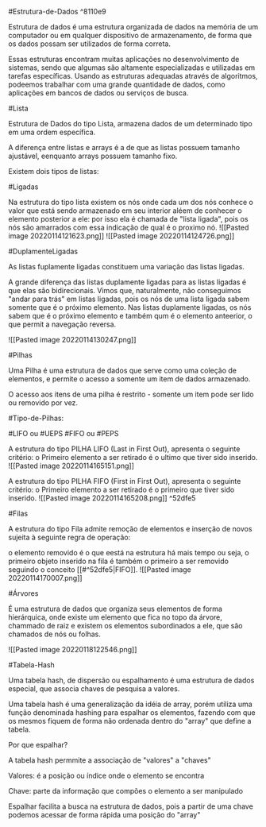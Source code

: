 #Estrutura-de-Dados ^8110e9

Estrutura de dados é uma estrutura organizada de dados na memória de um computador ou em qualquer dispositivo de armazenamento, de forma que os dados possam ser utilizados de forma correta.

Essas estruturas encontram muitas aplicações no desenvolvimento de sistemas, sendo que algumas são altamente especializadas e utilizadas em tarefas específicas.
Usando as estruturas adequadas através de algoritmos, podeemos trabalhar com uma grande quantidade de dados, como aplicações em bancos de dados ou serviços de busca.


#Lista

Estrutura de Dados do tipo Lista, armazena dados de um determinado tipo em uma ordem específica.

A diferença entre listas e arrays é a de que as listas possuem tamanho ajustável, eenquanto arrays possuem tamanho fixo.

Existem dois tipos de listas:

#Ligadas

Na estrutura do tipo lista existem os nós onde cada um dos nós conhece o valor que está sendo armazenado em seu interior aléem de conhecer o elemento posterior a ele: por isso ela é chamada de "lista ligada", pois os nós são amarrados com essa indicação de qual é o proximo nó.
![[Pasted image 20220114121623.png]]
![[Pasted image 20220114124726.png]]

#DuplamenteLigadas

As listas fuplamente ligadas constituem uma variação das listas ligadas.

A grande diferença das listas duplamente ligadas para as listas ligadas é que elas são bidirecionais. Vimos que, naturalmente, não conseguimos "andar para trás" em listas ligadas, pois os nós de uma lista ligada sabem somente que é o próximo elemento. Nas listas duplamente ligadas, os nós sabem que é o próximo elemento e também qum é o elemento anteerior, o que permit a navegação reversa.

![[Pasted image 20220114130247.png]]


#Pilhas

Uma Pilha é uma estrutura de dados que serve como uma coleção de elementos, e permite o acesso a somente um item de dados armazenado.

O acesso aos itens de uma pilha é restrito - somente um item pode ser lido ou removido por vez.

#Tipo-de-Pilhas:

#LIFO ou #UEPS
#FIFO ou #PEPS 

A estrutura do tipo PILHA LIFO (Last in First Out), apresenta o seguinte critério: o Primeiro elemento a ser retirado é o ultimo que tiver sido inserido.
![[Pasted image 20220114165151.png]]

A estrutura do tipo PILHA FIFO (First in First Out), apresenta o seguinte critério: o Primeiro elemento a ser retirado é o primeiro que tiver sido inserido.
![[Pasted image 20220114165208.png]] ^52dfe5

#Filas 

A estrutura do tipo Fila admite remoção de elementos e inserção de novos sujeita à seguinte regra de operação: 

o elemento removido é o que eestá na estrutura há mais tempo ou seja, o primeiro objeto inserido na fila é também o primeiro a ser removido seguindo o conceito [[#^52dfe5|FIFO]].
	![[Pasted image 20220114170007.png]]


#Árvores

É uma estrutura de dados que organiza seus elementos de forma hierárquica, onde existe um elemento que fica no topo da árvore, chammado de raiz e existem os elementos subordinados a ele, que são chamados de nós ou folhas.

![[Pasted image 20220118122546.png]]

#Tabela-Hash

Uma tabela hash, de dispersão ou espalhamento é uma estrutura de dados especial, que associa chaves de pesquisa a valores.

Uma tabela hash é uma generalização da idéia de array, porém utiliza uma função denominada hashing para espalhar os elementos, fazendo com que os mesmos fiquem de forma não ordenada dentro do "array" que define a tabela.

Por que espalhar?

A tabela hash permmite a associação de "valores" a "chaves"

Valores: é a posição ou índice onde o elemento se encontra

Chave: parte da informação que compões o elemento a ser manipulado

Espalhar facilita a busca na estrutura de dados, pois a partir de uma chave podemos acessar de forma rápida uma posição do "array"

